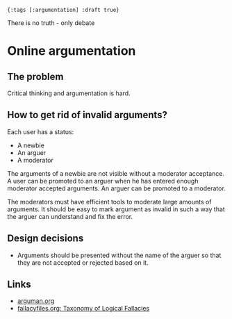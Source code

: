 `{:tags [:argumentation] :draft true}`

There is no truth - only debate

# Online argumentation

## The problem

Critical thinking and argumentation is hard.

## How to get rid of invalid arguments?

Each user has a status:

* A newbie
* An arguer
* A moderator

The arguments of a newbie are not visible without a moderator acceptance. A user can be promoted to an arguer when he has entered enough moderator accepted arguments. An arguer can be promoted to a moderator.

The moderators must have efficient tools to moderate large amounts of arguments. It should be easy to mark argument as invalid in such a way that the arguer can understand and fix the error.

## Design decisions

* Arguments should be presented without the name of the arguer so that they are not accepted or rejected based on it.

## Links

* [arguman.org](http://en.arguman.org/)
* [fallacyfiles.org: Taxonomy of Logical Fallacies](http://www.fallacyfiles.org/taxonomy.html)
